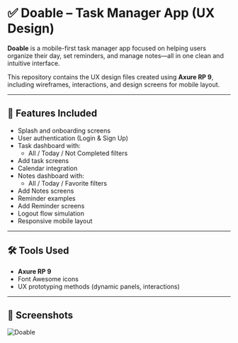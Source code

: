# ✅ Doable – Task Manager App (UX Design)

**Doable** is a mobile-first task manager app focused on helping users organize their day, set reminders, and manage notes—all in one clean and intuitive interface.

This repository contains the UX design files created using **Axure RP 9**, including wireframes, interactions, and design screens for mobile layout.

---

## 📱 Features Included

- Splash and onboarding screens
- User authentication (Login & Sign Up)
- Task dashboard with:
  - All / Today / Not Completed filters
- Add task screens
- Calendar integration
- Notes dashboard with:
  - All / Today / Favorite filters
- Add  Notes screens
- Reminder examples
- Add  Reminder screens
- Logout flow simulation
- Responsive mobile layout 

---

## 🛠️ Tools Used

- **Axure RP 9**
- Font Awesome icons
- UX prototyping methods (dynamic panels, interactions)

---

## 📸 Screenshots

![Doable ](https://github.com/user-attachments/assets/0876e806-265a-403d-ab33-c163d88459ce)

